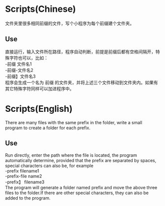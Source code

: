 # Scripts(Chinese)
文件夹里很多相同前缀的文件，写个小程序为每个前缀建个文件夹。

## Use
直接运行，输入文件所在路径，程序自动判断，前提是前缀后都有空格间隔开，特殊字符也可以，比如：  
  -前缀 文件名1  
  -前缀-文件名2  
  -前缀】文件名3  
 程序会生成一个名为 前缀 的文件夹，并将上述三个文件移动到文件夹内。如果有其它特殊字符同样可以加进程序中。
 
 # Scripts(English)
 There are many files with the same prefix in the folder, write a small program to create a folder for each prefix.
 
 ## Use
 Run directly, enter the path where the file is located, the program automatically determine, provided that the prefix are separated by spaces, special characters can also be, for example  
  -prefix filename1  
  -prefix-file name2  
  -prefix】 filename3  
 The program will generate a folder named prefix and move the above three files to the folder.If there are other special characters, they can also be added to the program.
